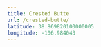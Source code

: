 ```yaml
---
title: Crested Butte
url: /crested-butte/
latitude: 38.869820100000005
longitude: -106.984043
---
```


